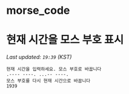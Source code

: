 # morse_code
# 현재 시간을 모스 부호 표시
<!-- MORSE_TIME_START -->
_Last updated: `19:39` (KST)_

```
현재 시간을 입력하세요. 모스 부호로 바꿉니다
.---- ----. ...-- ----.
모스 부호를 다시 현재 시간으로 바꿉니다
1939
```
<!-- MORSE_TIME_END -->
